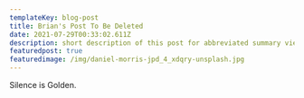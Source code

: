 ```yaml
---
templateKey: blog-post
title: Brian's Post To Be Deleted
date: 2021-07-29T00:33:02.611Z
description: short description of this post for abbreviated summary views
featuredpost: true
featuredimage: /img/daniel-morris-jpd_4_xdqry-unsplash.jpg
---
```

Silence is Golden.